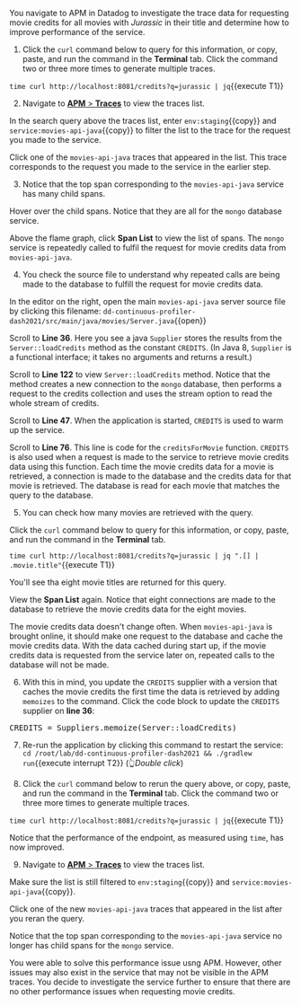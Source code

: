 You navigate to APM in Datadog to investigate the trace data for requesting movie credits for all movies with _Jurassic_ in their title and determine how to improve performance of the service.

1. Click the `curl` command below to query for this information, or copy, paste, and run the command in the **Terminal** tab. Click the command two or three more times to generate multiple traces.

  `time curl http://localhost:8081/credits?q=jurassic | jq`{{execute T1}}

2. Navigate to <a href="https://app.datadoghq.com/apm/traces" target="_datadog">**APM** > **Traces**</a> to view the traces list.

  In the search query above the traces list, enter `env:staging`{{copy}} and `service:movies-api-java`{{copy}} to filter the list to the trace for the request you made to the service.

  Click one of the `movies-api-java` traces that appeared in the list. This trace corresponds to the request you made to the service in the earlier step.

3. Notice that the top span corresponding to the `movies-api-java` service has many child spans. 

  Hover over the child spans. Notice that they are all for the `mongo` database service.

  Above the flame graph, click **Span List** to view the list of spans. The `mongo` service is repeatedly called to fulfil the request for movie credits data from `movies-api-java`.
  
4. You check the source file to understand why repeated calls are being made to the database to fulfill the request for movie credits data.

  In the editor on the right, open the main `movies-api-java` server source file by clicking this filename: `dd-continuous-profiler-dash2021/src/main/java/movies/Server.java`{{open}}

  Scroll to **Line 36**. Here you see a java `Supplier` stores the results from the `Server::loadCredits` method as the constant `CREDITS`. (In Java 8, `Supplier` is a functional interface; it takes no arguments and returns a result.)
  
  Scroll to **Line 122** to view `Server::loadCredits` method. Notice that the method creates a new connection to the `mongo` database, then performs a request to the credits collection and uses the stream option to read the whole stream of credits.

  Scroll to **Line 47**. When the application is started, `CREDITS` is used to warm up the service.

  Scroll to **Line 76**. This line is code for the `creditsForMovie` function. `CREDITS` is also used when a request is made to the service to retrieve movie credits data using this function. Each time the movie credits data for a movie is retrieved, a connection is made to the database and the credits data for that movie is retrieved. The database is read for each movie that matches the query to the database.

5. You can check how many movies are retrieved with the query.

  Click the `curl` command below to query for this information, or copy, paste, and run the command in the **Terminal** tab. 

  `time curl http://localhost:8081/credits?q=jurassic | jq ".[] | .movie.title"`{{execute T1}}

  You'll see tha eight movie titles are returned for this query.

  View the **Span List** again. Notice that eight connections are made to the database to retrieve the movie credits data for the eight movies.     

  The movie credits data doesn't change often. When `movies-api-java` is brought online, it should make one request to the database and cache the movie credits data. With the data cached during start up, if the movie credits data is requested from the service later on, repeated calls to the database will not be made.

6. With this in mind, you update the `CREDITS` supplier with a version that caches the movie credits the first time the data is retrieved by adding `memoizes` to the command. Click the code block to update the `CREDITS` supplier on **line 36**:

  <pre class="file" data-filename="dd-continuous-profiler-dash2021/src/main/java/movies/Server.java" data-target="insert" data-marker="CREDITS = Server::loadCredits">CREDITS = Suppliers.memoize(Server::loadCredits)</pre>

7. Re-run the application by clicking this command to restart the service: `cd /root/lab/dd-continuous-profiler-dash2021 && ./gradlew run`{{execute interrupt T2}} (👆_Double click_)

8. Click the `curl` command below to rerun the query above, or copy, paste, and run the command in the **Terminal** tab. Click the command two or three more times to generate multiple traces.

  `time curl http://localhost:8081/credits?q=jurassic | jq`{{execute T1}}

  Notice that the performance of the endpoint, as measured using `time`, has now improved.

9. Navigate to <a href="https://app.datadoghq.com/apm/traces" target="_datadog">**APM** > **Traces**</a> to view the traces list.

  Make sure the list is still filtered to `env:staging`{{copy}} and `service:movies-api-java`{{copy}}.

  Click one of the new `movies-api-java` traces that appeared in the list after you reran the query.

  Notice that the top span corresponding to the `movies-api-java` service no longer has child spans for the `mongo` service. 

You were able to solve this performance issue usng APM. However, other issues may also exist in the service that may not be visible in the APM traces. You decide to investigate the service further to ensure that there are no other performance issues when requesting movie credits.
